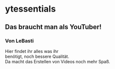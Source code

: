 # ytessentials
<h2>Das braucht man als YouTuber!</h2>
<h3>Von LeBasti</h3>
<p>Hier findet ihr alles was ihr <br>benötigt, noch bessere Qualität.<br>Da macht das Erstellen von Videos noch mehr Spaß. </p>

